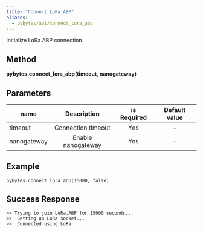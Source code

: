 ```yaml
---
title: "Connect LoRa ABP"
aliases:
  - pybytes/api/connect_lora_abp
---
```


  Initialize LoRa ABP connection.

**Method**
----
**pybytes.connect_lora_abp(timeout, nanogateway)**

**Parameters**
----
| name  | Description   | is Required    | Default value
| ------------- |:-------------:|:-------------:|:-------------:|
| timeout   | Connection timeout  | Yes   | - |
| nanogateway   | Enable nanogateway  | Yes  | - |

**Example**
----
`pybytes.connect_lora_abp(15000, false)`

**Success Response**
----

```
>> Trying to join LoRa.ABP for 15000 seconds...
>>  Setting up LoRa socket...
>>  Connected using LoRa
```
